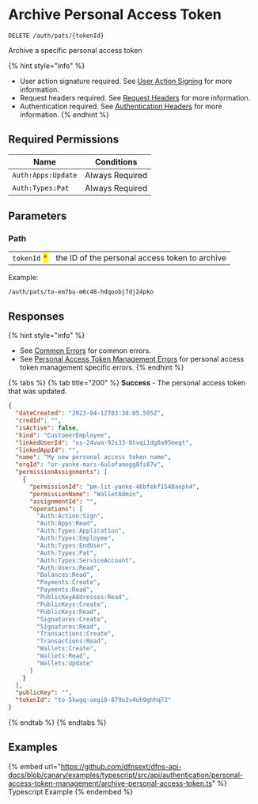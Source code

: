 # Archive Personal Access Token

`DELETE /auth/pats/{tokenId}`

Archive a specific personal access token

{% hint style="info" %}
* User action signature required. See [User Action Signing](../user-action-signing/) for more information.
* Request headers required. See [Request Headers](../../../getting-started/request-headers.md) for more information.
* Authentication required. See [Authentication Headers](../../../getting-started/request-headers.md#authentication-headers) for more information.
{% endhint %}

## Required Permissions

| Name               | Conditions      |
| ------------------ | --------------- |
| `Auth:Apps:Update` | Always Required |
| `Auth:Types:Pat`   | Always Required |

## Parameters

### Path

|                                              |                                                |
| -------------------------------------------- | ---------------------------------------------- |
| `tokenId` <mark style="color:red;">\*</mark> | the ID of the personal access token to archive |

Example:

`/auth/pats/to-em7bu-m6c48-hdqoobj7dj24pko`

## Responses

{% hint style="info" %}
* See [Common Errors](../../../getting-started/errors.md#common-errors) for common errors.
* See [Personal Access Token Management Errors](../../../getting-started/errors.md#personal-access-token-management-errors) for personal access token management specific errors.
{% endhint %}

{% tabs %}
{% tab title="200" %}
**Success** - The personal access token that was updated.

```JSON
{
  "dateCreated": "2023-04-12T03:38:05.595Z",
  "credId": "",
  "isActive": false,
  "kind": "CustomerEmployee",
  "linkedUserId": "us-24vwa-92s33-8tvqi1dg0a95megt",
  "linkedAppId": "",
  "name": "My new personal access token name",
  "orgId": "or-yanke-mars-6ulofamogg8fs87v",
  "permissionAssignments": [
    {
      "permissionId": "pm-lit-yanke-46bfekf1548aeph4",
      "permissionName": "WalletAdmin",
      "assignmentId": "",
      "operations": [
        "Auth:Action:Sign",
        "Auth:Apps:Read",
        "Auth:Types:Application",
        "Auth:Types:Employee",
        "Auth:Types:EndUser",
        "Auth:Types:Pat",
        "Auth:Types:ServiceAccount",
        "Auth:Users:Read",
        "Balances:Read",
        "Payments:Create",
        "Payments:Read",
        "PublicKeyAddresses:Read",
        "PublicKeys:Create",
        "PublicKeys:Read",
        "Signatures:Create",
        "Signatures:Read",
        "Transactions:Create",
        "Transactions:Read",
        "Wallets:Create",
        "Wallets:Read",
        "Wallets:Update"
      ]
    }
  ],
  "publicKey": "",
  "tokenId": "to-5kwgq-oegi0-879o3v4uh9ghhq72"
}
```
{% endtab %}
{% endtabs %}

## Examples

{% embed url="https://github.com/dfnsext/dfns-api-docs/blob/canary/examples/typescript/src/api/authentication/personal-access-token-management/archive-personal-access-token.ts" %} Typescript Example {% endembed %}
